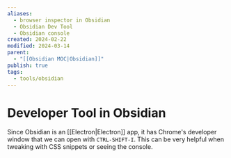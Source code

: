 ```yaml
---
aliases:
  - browser inspector in Obsidian
  - Obsidian Dev Tool
  - Obsidian console
created: 2024-02-22
modified: 2024-03-14
parent:
  - "[[Obsidian MOC|Obsidian]]"
publish: true
tags:
  - tools/obsidian
---
```


# Developer Tool in Obsidian
Since Obsidian is an [[Electron|Electron]] app, it has Chrome's developer window that we can open with `CTRL-SHIFT-I`. This can be very helpful when tweaking with CSS snippets or seeing the console.